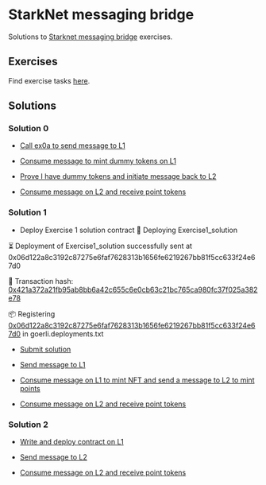 # StarkNet messaging bridge

Solutions to [Starknet messaging bridge](https://github.com/0xSachinK/starknet-messaging-bridge) exercises.

## Exercises

Find exercise tasks [here](https://github.com/starknet-edu/starknet-messaging-bridge#tasks-list).

## Solutions

### Solution 0

- [Call ex0a to send message to L1](https://goerli.voyager.online/tx/0x5829a504dff489a1f7ad7cd7ae2bc1ef479bcb70c0312d64d353c11a42ebcb4)

- [Consume message to mint dummy tokens on L1](https://goerli.etherscan.io/tx/0x38982c605c8a8f89e72659cbaa0249c30f23129520fe2104effe8db2bc1de187)

- [Prove I have dummy tokens and initiate message back to L2](https://goerli.etherscan.io/tx/0xf21007ba46cab83b030e01c85dd62cf00aac8afcd0dce7def4e0d25a6b1d8e51)

- [Consume message on L2 and receive point tokens]()


### Solution 1

- Deploy Exercise 1 solution contract
🚀 Deploying Exercise1_solution

⏳ ️Deployment of Exercise1_solution successfully sent at 0x06d122a8c3192c87275e6faf7628313b1656fe6219267bb81f5cc633f24e67d0

🧾 Transaction hash: [0x421a372a21fb95ab8bb6a42c655c6e0cb63c21bc765ca980fc37f025a382e78](https://goerli.voyager.online/tx/0x421a372a21fb95ab8bb6a42c655c6e0cb63c21bc765ca980fc37f025a382e78)

📦 Registering [0x06d122a8c3192c87275e6faf7628313b1656fe6219267bb81f5cc633f24e67d0](https://goerli.voyager.online/contract/0x06d122a8c3192c87275e6faf7628313b1656fe6219267bb81f5cc633f24e67d0) in goerli.deployments.txt

- [Submit solution](https://goerli.voyager.online/tx/0x58e36937ba59241d79ad875ba9a6d3678c7126bb93f1d1edaeb6310a54aa25b)

- [Send message to L1](https://goerli.voyager.online/tx/0x3e409c225b82257561dcd4a1347694a8a1d2e38fb975442abe6f2c3f08d6c90)

- [Consume message on L1 to mint NFT and send a message to L2 to mint points](https://goerli.etherscan.io/tx/0xdc5674f0414e3a7187c9715c867147c2e06bf4c4ded325216d01e918727281aa)

- [Consume message on L2 and receive point tokens](https://goerli.voyager.online/tx/0xccacffff36905d2904bacbb9473e8992147454587d95e531d8716e02471530#overview)

### Solution 2

- [Write and deploy contract on L1](https://goerli.etherscan.io/tx/0xab5b56436ba3c5db013f6df98c0e683f14aae67f027ca7bb6af9d2e923d0e7fa)

- [Send message to L2](https://goerli.etherscan.io/tx/0xd2030032642b99a692e67894407d3c85556403cae4e4bebaa60b403e83669fdc)

- [Consume message on L2 and receive point tokens]()
